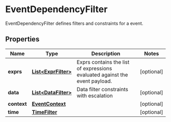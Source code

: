 

# EventDependencyFilter

EventDependencyFilter defines filters and constraints for a event.
## Properties

Name | Type | Description | Notes
------------ | ------------- | ------------- | -------------
**exprs** | [**List&lt;ExprFilter&gt;**](ExprFilter.md) | Exprs contains the list of expressions evaluated against the event payload. |  [optional]
**data** | [**List&lt;DataFilter&gt;**](DataFilter.md) | Data filter constraints with escalation |  [optional]
**context** | [**EventContext**](EventContext.md) |  |  [optional]
**time** | [**TimeFilter**](TimeFilter.md) |  |  [optional]



